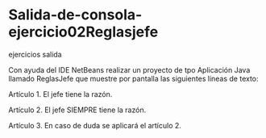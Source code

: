 # Salida-de-consola-ejercicio02Reglasjefe
ejercicios salida

Con ayuda del IDE NetBeans realizar un proyecto de tpo Aplicación Java llamado
ReglasJefe que muestre por pantalla las siguientes lineas de texto:

Artículo 1. El jefe tiene la razón.

Artículo 2. El jefe SIEMPRE tiene la razón.

Artículo 3. En caso de duda se aplicará el artículo 2.
